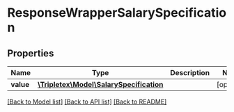 # ResponseWrapperSalarySpecification

## Properties
Name | Type | Description | Notes
------------ | ------------- | ------------- | -------------
**value** | [**\Tripletex\Model\SalarySpecification**](SalarySpecification.md) |  | [optional] 

[[Back to Model list]](../README.md#documentation-for-models) [[Back to API list]](../README.md#documentation-for-api-endpoints) [[Back to README]](../README.md)


